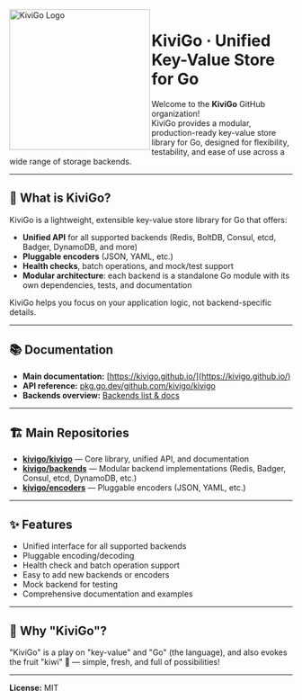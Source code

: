 <img align="left" width="250"  src="https://kivigo.github.io/img/logo-kivigo.png" alt="KiviGo Logo" />

# KiviGo · Unified Key-Value Store for Go

Welcome to the **KiviGo** GitHub organization!  
KiviGo provides a modular, production-ready key-value store library for Go, designed for flexibility, testability, and ease of use across a wide range of storage backends.

---

## 🚀 What is KiviGo?

KiviGo is a lightweight, extensible key-value store library for Go that offers:

- **Unified API** for all supported backends (Redis, BoltDB, Consul, etcd, Badger, DynamoDB, and more)
- **Pluggable encoders** (JSON, YAML, etc.)
- **Health checks**, batch operations, and mock/test support
- **Modular architecture**: each backend is a standalone Go module with its own dependencies, tests, and documentation

KiviGo helps you focus on your application logic, not backend-specific details.

---

## 📚 Documentation

- **Main documentation:** [https://kivigo.github.io/](https://kivigo.github.io/)
- **API reference:** [pkg.go.dev/github.com/kivigo/kivigo](https://pkg.go.dev/github.com/kivigo/kivigo)
- **Backends overview:** [Backends list & docs](https://kivigo.github.io/docs/backends/overview)

---

## 🏗️ Main Repositories

- [**kivigo/kivigo**](https://github.com/kivigo/kivigo) — Core library, unified API, and documentation
- [**kivigo/backends**](https://github.com/kivigo/backends) — Modular backend implementations (Redis, Badger, Consul, etcd, DynamoDB, etc.)
- [**kivigo/encoders**](https://github.com/kivigo/encoders) — Pluggable encoders (JSON, YAML, etc.)

---

## ✨ Features

- Unified interface for all supported backends
- Pluggable encoding/decoding
- Health check and batch operation support
- Easy to add new backends or encoders
- Mock backend for testing
- Comprehensive documentation and examples

---

## 🥝 Why "KiviGo"?

"KiviGo" is a play on "key-value" and "Go" (the language), and also evokes the fruit "kiwi" 🥝 — simple, fresh, and full of possibilities!

---

**License:** MIT  
